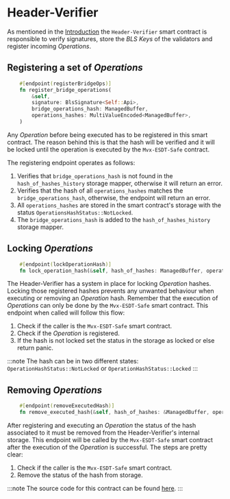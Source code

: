 # Header-Verifier

As mentioned in the [Introduction](cross-chain-execution.md) the `Header-Verifier` smart contract is responsible to verify signatures, store the *BLS Keys* of the validators and register incoming *Operations*.

## Registering a set of *Operations*
```rust
    #[endpoint(registerBridgeOps)]
    fn register_bridge_operations(
        &self,
        signature: BlsSignature<Self::Api>,
        bridge_operations_hash: ManagedBuffer,
        operations_hashes: MultiValueEncoded<ManagedBuffer>,
    )
```

Any *Operation* before being executed has to be registered in this smart contract. The reason behind this is that the hash will be verified and it will be locked until the operation is executed by the `Mvx-ESDT-Safe` contract.

The registering endpoint operates as follows:
1. Verifies that  `bridge_operations_hash` is not found in the `hash_of_hashes_history` storage mapper, otherwise it will return an error.
2. Verifies that the hash of all `operations_hashes` matches the `bridge_operations_hash`, otherwise, the endpoint will return an error.
3. All `operations_hashes` are stored in the smart contract's storage with the status `OperationsHashStatus::NotLocked`.
4. The `bridge_operations_hash` is added to the `hash_of_hashes_history` storage mapper.

## Locking *Operations*
```rust
    #[endpoint(lockOperationHash)]
    fn lock_operation_hash(&self, hash_of_hashes: ManagedBuffer, operation_hash: ManagedBuffer)
```

The Header-Verifier has a system in place for locking *Operation* hashes. Locking those registered hashes prevents any unwanted behaviour when executing or removing an *Operation* hash. Remember that the execution of *Operations* can only be done by the `Mvx-ESDT-Safe` smart contract. This endpoint when called will follow this flow:

1. Check if the caller is the `Mvx-ESDT-Safe` smart contract.
2. Check if the *Operation* is registered.
3. If the hash is not locked set the status in the storage as locked or else return panic.

:::note
The hash can be in two different states: `OperationHashStatus::NotLocked` or `OperationHashStatus::Locked`
:::

## Removing *Operations*
```rust
    #[endpoint(removeExecutedHash)]
    fn remove_executed_hash(&self, hash_of_hashes: &ManagedBuffer, operation_hash: &ManagedBuffer)
```

After registering and executing an *Operation* the status of the hash associated to it must be removed from the Header-Verifier's internal storage. This endpoint will be called by the `Mvx-ESDT-Safe` smart contract after the execution of the *Operation* is successful. The steps are pretty clear:

1. Check if the caller is the `Mvx-ESDT-Safe` smart contract.
2. Remove the status of the hash from storage.

:::note
The source code for this contract can be found [here](https://github.com/multiversx/mx-sovereign-sc/blob/main/header-verifier/src/lib.rs).
:::
